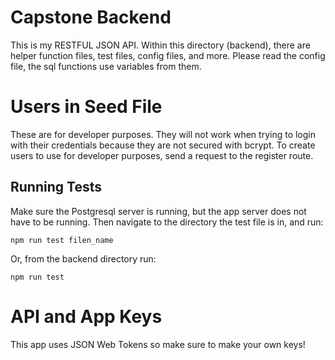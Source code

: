 # Capstone Backend
This is my RESTFUL JSON API. Within this directory (backend), there are helper function files, test files, config files, and more. Please read the config file, the sql functions use variables from them.

# Users in Seed File
These are for developer purposes. They will not work when trying to login with their credentials because they are not secured with bcrypt. To create users to use for developer purposes, send a request to the register route.

## Running Tests
Make sure the Postgresql server is running, but the app server does not have to be running. Then navigate to the directory the test file is in, and run:
```
npm run test filen_name
```
Or, from the backend directory run:
```
npm run test
```

# API and App Keys
This app uses JSON Web Tokens so make sure to make your own keys!